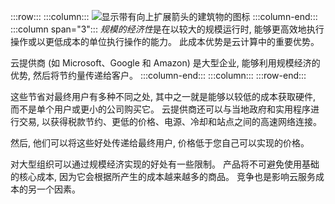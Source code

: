 :::row:::
:::column:::
![显示带有向上扩展箭头的建筑物的图标](../media/3b-economiesofscale.png)
  :::column-end:::
  :::column span="3":::
*规模的经济性*是在以较大的规模运行时, 能够更高效地执行操作或以更低成本的单位执行操作的能力。 此成本优势是云计算中的重要优势。

云提供商 (如 Microsoft、Google 和 Amazon) 是大型企业, 能够利用规模经济的优势, 然后将节约量传递给客户。
  :::column-end:::
  :::column:::
:::row-end:::

这些节省对最终用户有多种不同之处, 其中之一就是能够以较低的成本获取硬件, 而不是单个用户或更小的公司购买它。 云提供商还可以与当地政府和实用程序进行交易, 以获得税款节约、更低的价格、电源、冷却和站点之间的高速网络连接。

然后, 他们可以将这些好处传递给最终用户, 价格低于您自己可以实现的价格。

对大型组织可以通过规模经济实现的好处有一些限制。 产品将不可避免使用基础的核心成本, 因为它会根据所产生的成本越来越多的商品。 竞争也是影响云服务成本的另一个因素。
